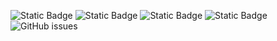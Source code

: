 ![Static Badge](https://img.shields.io/badge/blacklists-60-000000) ![Static Badge](https://img.shields.io/badge/blacklisted-2725608-cc0000) ![Static Badge](https://img.shields.io/badge/whitelisted-2242-00CC00) ![Static Badge](https://img.shields.io/badge/streaming_blacklist-28106-000000) ![GitHub issues](https://img.shields.io/github/issues/fabriziosalmi/blacklists)
